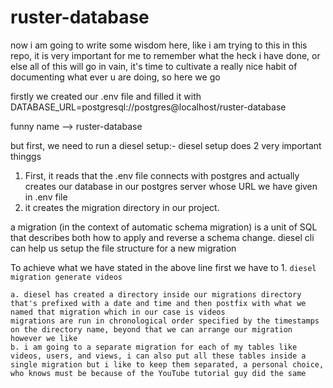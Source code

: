 # ruster-database

now i am going to write some wisdom here, like i am trying to this in this repo, it is very important for me to remember what the heck i have done, or else all of this will go in vain, it's time to cultivate a really nice habit of documenting what ever u are doing, so here we go

firstly we created our .env file and filled it with DATABASE_URL=postgresql://postgres@localhost/ruster-database


funny name --> ruster-database

but first, we need to run a diesel setup:-
diesel setup does 2 very important thinggs
1. First, it reads that the .env file connects with postgres and actually creates our database in our postgres server whose URL we have given in .env file
2. it creates the migration directory in our project.

a migration (in the context of automatic schema migration) is a unit of SQL that describes both how to apply and reverse a schema change. 
diesel cli can help us setup the file structure for a new migration

To achieve what we have stated in the above line first we have to 
    1. `diesel migration generate videos` 
    
    
    a. diesel has created a directory inside our migrations directory that's prefixed with a date and time and then postfix with what we named that migration which in our case is videos
    migrations are run in chronological order specified by the timestamps on the directory name, beyond that we can arrange our migration however we like
    b. i am going to a separate migration for each of my tables like videos, users, and views, i can also put all these tables inside a single migration but i like to keep them separated, a personal choice, who knows must be because of the YouTube tutorial guy did the same

